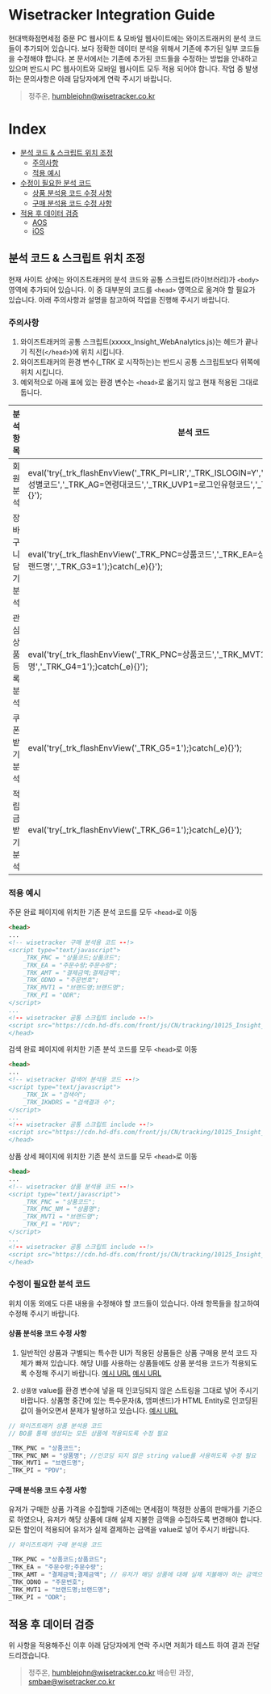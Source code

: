 # Wisetracker Integration Guide
현대백화점면세점 중문 PC 웹사이트 & 모바일 웹사이트에는 와이즈트래커의 분석 코드들이 추가되어 있습니다. 보다 정확한 데이터 분석을 위해서 기존에 추가된 일부 코드들을 수정해야 합니다. 본 문서에서는 기존에 추가된 코드들을 수정하는 방법을 안내하고 있으며 반드시 PC 웹사이트와 모바일 웹사이트 모두 적용 되어야 합니다. 작업 중 발생하는 문의사항은 아래 담당자에게 연락 주시기 바랍니다.

> 정주온, humblejohn@wisetracker.co.kr

# Index
* [분석 코드 & 스크립트 위치 조정](./hddfs_web.md#분석-코드--스크립트-위치-조정)
	* [주의사항](./hddfs_web.md#주의사항)
	* [적용 예시](./hddfs_web.md#적용-예시)
* [수정이 필요한 분석 코드](./hddfs_web.md#수정이-필요한-분석-코드)
	* [상품 분석용 코드 수정 사항](./hddfs_web.md#상품-분석용-코드-수정-사항)
	* [구매 분석용 코드 수정 사항](./hddfs_web.md#구매-분석용-코드-수정-사항)
* [적용 후 데이터 검증](./hddfs_web.md#적용-후-데이터-검증)
	* [AOS](./hddfs_web.md#AOS)
	* [iOS](./hddfs_web.md#iOS)


## 분석 코드 & 스크립트 위치 조정
현재 사이트 상에는 와이즈트래커의 분석 코드와 공통 스크립트(라이브러리)가 `<body>` 영역에 추가되어 있습니다. 이 중 대부분의 코드를 `<head>` 영역으로 옮겨야 할 필요가 있습니다. 아래 주의사항과 설명을 참고하여 작업을 진행해 주시기 바랍니다.

### 주의사항
1) 와이즈트래커의 공통 스크립트(xxxxx_Insight_WebAnalytics.js)는 헤드가 끝나기 직전(`</head>`)에 위치 시킵니다.
2) 와이즈트래커의 환경 변수(_TRK 로 시작하는)는 반드시 공통 스크립트보다 위쪽에 위치 시킵니다.
3) 예외적으로 아래 표에 있는 환경 변수는 `<head>`로 옮기지 않고 현재 적용된 그대로 둡니다.


분석 항목 | 분석 코드
-------- | --------
회원 분석 | eval('try{_trk_flashEnvView(\'_TRK_PI=LIR\',\'_TRK_ISLOGIN=Y\',\'_TRK_MBR=Y\',\'_TRK_SX=성별코드\',\'_TRK_AG=연령대코드\',\'_TRK_UVP1=로그인유형코드\',\'_TRK_G2=1\');}catch(_e){}');
장바구니 담기 분석 | eval('try{_trk_flashEnvView(\'_TRK_PNC=상품코드\',\'_TRK_EA=상품수량\',\'_TRK_MVT1=브랜드명\',\'_TRK_G3=1\');}catch(_e){}');
관심상품 등록 분석 | eval('try{_trk_flashEnvView(\'_TRK_PNC=상품코드\',\'_TRK_MVT1=브랜드명\',\'_TRK_G4=1\');}catch(_e){}');
쿠폰 받기 분석 | eval('try{_trk_flashEnvView(\'_TRK_G5=1\');}catch(_e){}');
적립금 받기 분석 | eval('try{_trk_flashEnvView(\'_TRK_G6=1\');}catch(_e){}');


### 적용 예시
주문 완료 페이지에 위치한 기존 분석 코드를 모두 `<head>`로 이동
``` html
<head>
...
<!-- wisetracker 구매 분석용 코드 --!>
<script type="text/javascript">
	_TRK_PNC = "상품코드;상품코드";
	_TRK_EA = "주문수량;주문수량";
	_TRK_AMT = "결제금액;결제금액";
	_TRK_ODNO = "주문번호";
	_TRK_MVT1 = "브랜드명;브랜드명";
	_TRK_PI = "ODR";
</script>
...
<!-- wisetracker 공통 스크립트 include --!>
<script src="https://cdn.hd-dfs.com/front/js/CN/tracking/10125_Insight_WebAnalytics_pc.js?ver=10"></script>
</head>
```

검색 완료 페이지에 위치한 기존 분석 코드를 모두 `<head>`로 이동
``` html
<head>
...
<!-- wisetracker 검색어 분석용 코드 --!>
<script type="text/javascript">
	_TRK_IK = "검색어";
	_TRK_IKWDRS = "검색결과 수";
</script>
...
<!-- wisetracker 공통 스크립트 include --!>
<script src="https://cdn.hd-dfs.com/front/js/CN/tracking/10125_Insight_WebAnalytics_pc.js?ver=10"></script>
</head>
```

상품 상세 페이지에 위치한 기존 분석 코드를 모두 `<head>`로 이동
``` html
<head>
...
<!-- wisetracker 상품 분석용 코드 --!>
<script type="text/javascript">
	_TRK_PNC = "상품코드"; 
	_TRK_PNC_NM = "상품명";
	_TRK_MVT1 = "브랜드명";
	_TRK_PI = "PDV";
</script>
...
<!-- wisetracker 공통 스크립트 include --!>
<script src="https://cdn.hd-dfs.com/front/js/CN/tracking/10125_Insight_WebAnalytics_pc.js?ver=10"></script>
</head>
```

### 수정이 필요한 분석 코드
위치 이동 외에도 다른 내용을 수정해야 할 코드들이 있습니다. 아래 항목들을 참고하여 수정해 주시기 바랍니다.

#### 상품 분석용 코드 수정 사항
1) 일반적인 상품과 구별되는 특수한 UI가 적용된 상품들은 상품 구매용 분석 코드 자체가 빠져 있습니다. 해당 UI를 사용하는 상품들에도 상품 분석용 코드가 적용되도록 수정해 주시기 바랍니다.
[예시 URL](https://cn.hddfs.com/shop/gd/dtl/goos.do?onlnGoosCd=10229250009701)
[예시 URL](https://cn.hddfs.com/shop/gd/dtl/goos.do?onlnGoosCd=10063280006501)

2) `상품명` value를 환경 변수에 넣을 때 인코딩되지 않은 스트링을 그대로 넣어 주시기 바랍니다. 상품명 중간에 있는 특수문자(&, 앰퍼샌드)가 HTML Entity로 인코딩된 값이 들어오면서 문제가 발생하고 있습니다.
[예시 URL](https://cn.hddfs.com/shop/gd/dtl/goos.do?onlnGoosCd=10474250003301)

``` javascript
// 와이즈트래커 상품 분석용 코드
// BO를 통해 생성되는 모든 상품에 적용되도록 수정 필요

_TRK_PNC = "상품코드";
_TRK_PNC_NM = "상품명"; //인코딩 되지 않은 string value를 사용하도록 수정 필요
_TRK_MVT1 = "브랜드명";
_TRK_PI = "PDV";
```

#### 구매 분석용 코드 수정 사항
유저가 구매한 상품 가격을 수집할때 기존에는 면세점이 책정한 상품의 판매가를 기준으로 하였으나, 유저가 해당 상품에 대해 실제 지불한 금액을 수집하도록 변경해야 합니다. 모든 할인이 적용되어 유저가 실제 결제하는 금액을 value로 넣어 주시기 바랍니다.

``` javascript
// 와이즈트래커 구매 분석용 코드

_TRK_PNC = "상품코드;상품코드";
_TRK_EA = "주문수량;주문수량";
_TRK_AMT = "결제금액;결제금액"; // 유저가 해당 상품에 대해 실제 지불해야 하는 금액으로 수정
_TRK_ODNO = "주문번호";
_TRK_MVT1 = "브랜드명;브랜드명";
_TRK_PI = "ODR";
```

## 적용 후 데이터 검증
위 사항을 적용해주신 이후 아래 담당자에게 연락 주시면 저희가 테스트 하여 결과 전달 드리겠습니다.

> 정주온, humblejohn@wisetracker.co.kr
> 배승민 과장, smbae@wisetracker.co.kr
